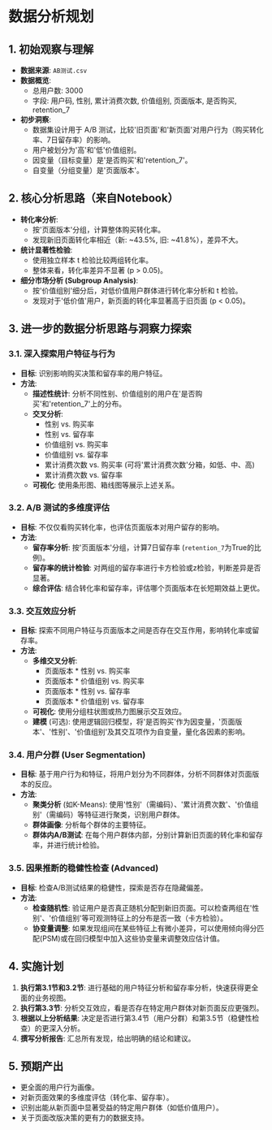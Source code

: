 # 数据分析规划

## 1. 初始观察与理解

- **数据来源**: `AB测试.csv`
- **数据概览**:
  - 总用户数: 3000
  - 字段: 用户码, 性别, 累计消费次数, 价值组别, 页面版本, 是否购买, retention_7
- **初步洞察**:
  - 数据集设计用于 A/B 测试，比较'旧页面'和'新页面'对用户行为（购买转化率、7日留存率）的影响。
  - 用户被划分为'高'和'低'价值组别。
  - 因变量（目标变量）是'是否购买'和'retention_7'。
  - 自变量（分组变量）是'页面版本'。

## 2. 核心分析思路（来自Notebook）

- **转化率分析**:
  - 按'页面版本'分组，计算整体购买转化率。
  - 发现新旧页面转化率相近（新: ~43.5%, 旧: ~41.8%），差异不大。
- **统计显著性检验**:
  - 使用独立样本 t 检验比较两组转化率。
  - 整体来看，转化率差异不显著 (p > 0.05)。
- **细分市场分析 (Subgroup Analysis)**:
  - 按'价值组别'细分后，对低价值用户群体进行转化率分析和 t 检验。
  - 发现对于'低价值'用户，新页面的转化率显著高于旧页面 (p < 0.05)。

## 3. 进一步的数据分析思路与洞察力探索

### 3.1. 深入探索用户特征与行为

- **目标**: 识别影响购买决策和留存率的用户特征。
- **方法**:
  - **描述性统计**: 分析不同性别、价值组别的用户在'是否购买'和'retention_7'上的分布。
  - **交叉分析**:
    - 性别 vs. 购买率
    - 性别 vs. 留存率
    - 价值组别 vs. 购买率
    - 价值组别 vs. 留存率
    - 累计消费次数 vs. 购买率 (可将'累计消费次数'分箱，如低、中、高)
    - 累计消费次数 vs. 留存率
  - **可视化**: 使用条形图、箱线图等展示上述关系。

### 3.2. A/B 测试的多维度评估

- **目标**: 不仅仅看购买转化率，也评估页面版本对用户留存的影响。
- **方法**:
  - **留存率分析**: 按'页面版本'分组，计算7日留存率 (`retention_7`为True的比例)。
  - **留存率的统计检验**: 对两组的留存率进行卡方检验或z检验，判断差异是否显著。
  - **综合评估**: 结合转化率和留存率，评估哪个页面版本在长短期效益上更优。

### 3.3. 交互效应分析

- **目标**: 探索不同用户特征与页面版本之间是否存在交互作用，影响转化率或留存率。
- **方法**:
  - **多维交叉分析**:
    - 页面版本 * 性别 vs. 购买率
    - 页面版本 * 价值组别 vs. 购买率
    - 页面版本 * 性别 vs. 留存率
    - 页面版本 * 价值组别 vs. 留存率
  - **可视化**: 使用分组柱状图或热力图展示交互效应。
  - **建模** (可选): 使用逻辑回归模型，将'是否购买'作为因变量，'页面版本'、'性别'、'价值组别'及其交互项作为自变量，量化各因素的影响。

### 3.4. 用户分群 (User Segmentation)

- **目标**: 基于用户行为和特征，将用户划分为不同群体，分析不同群体对页面版本的反应。
- **方法**:
  - **聚类分析** (如K-Means): 使用'性别'（需编码）、'累计消费次数'、'价值组别'（需编码）等特征进行聚类，识别用户群体。
  - **群体画像**: 分析每个群体的主要特征。
  - **群体内A/B测试**: 在每个用户群体内部，分别计算新旧页面的转化率和留存率，并进行统计检验。

### 3.5. 因果推断的稳健性检查 (Advanced)

- **目标**: 检查A/B测试结果的稳健性，探索是否存在隐藏偏差。
- **方法**:
  - **检查随机性**: 验证用户是否真正随机分配到新旧页面。可以检查两组在'性别'、'价值组别'等可观测特征上的分布是否一致（卡方检验）。
  - **协变量调整**: 如果发现组间在某些特征上有微小差异，可以使用倾向得分匹配(PSM)或在回归模型中加入这些协变量来调整效应估计值。

## 4. 实施计划

1.  **执行第3.1节和3.2节**: 进行基础的用户特征分析和留存率分析，快速获得更全面的业务视图。
2.  **执行第3.3节**: 分析交互效应，看是否存在特定用户群体对新页面反应更强烈。
3.  **根据以上分析结果**: 决定是否进行第3.4节（用户分群）和第3.5节（稳健性检查）的更深入分析。
4.  **撰写分析报告**: 汇总所有发现，给出明确的结论和建议。

## 5. 预期产出

- 更全面的用户行为画像。
- 对新页面效果的多维度评估（转化率、留存率）。
- 识别出能从新页面中显著受益的特定用户群体（如低价值用户）。
- 关于页面改版决策的更有力的数据支持。
